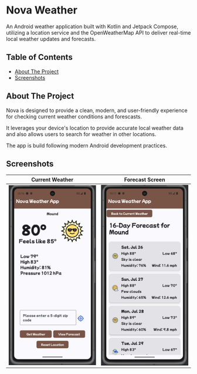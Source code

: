 # Nova Weather

An Android weather application built with Kotlin and Jetpack Compose, utilizing a location service and the OpenWeatherMap API to deliver real-time local weather updates and forecasts.


## Table of Contents

*   [About The Project](#about-the-project)
*   [Screenshots](#screenshots)

## About The Project

Nova is designed to provide a clean, modern, and user-friendly experience for checking current weather conditions and forescasts.

It leverages your device's location to provide accurate local weather data and also allows users to search for weather in other locations.

The app is build following modern Android development practices.

## Screenshots

| Current Weather | Forecast Screen |
|---|---|
| ![Current Weather Screen](assets/Nova-CurrentWeather-sc.png) | ![Forecast Screen](assets/Nova-Forecast-sc.png) |
